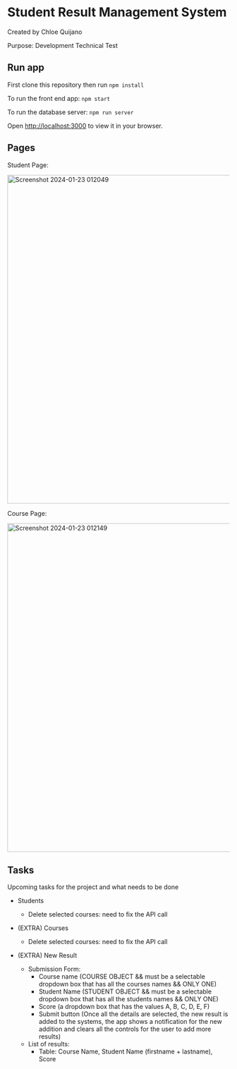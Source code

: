 # Student Result Management System
Created by Chloe Quijano

Purpose: Development Technical Test

## Run app

First clone this repository then run `npm install`

To run the front end app: `npm start`

To run the database server: `npm run server`

Open [http://localhost:3000](http://localhost:3000) to view it in your browser.

## Pages
Student Page:

<img width="745" alt="Screenshot 2024-01-23 012049" src="https://github.com/ChloeQuijano/student-result-system/assets/61916412/f60fc7bd-8076-4769-a7cf-efecf02f5fcb">

Course Page:

<img width="745" alt="Screenshot 2024-01-23 012149" src="https://github.com/ChloeQuijano/student-result-system/assets/61916412/909d769f-1b69-4a69-bda0-cb58b4a88c05">


## Tasks
Upcoming tasks for the project and what needs to be done

- Students
    - Delete selected courses: need to fix the API call

- (EXTRA) Courses
    - Delete selected courses: need to fix the API call

- (EXTRA) New Result
    - Submission Form:
        - Course name (COURSE OBJECT && must be a selectable dropdown box that has all the courses names && ONLY ONE)
        - Student Name (STUDENT OBJECT && must be a selectable dropdown box that has all the students names && ONLY ONE)
        - Score (a dropdown box that has the values A, B, C, D, E, F)
        - Submit button (Once all the details are selected, the new result is added to the systems, the app shows a notification for the new addition and clears all the controls for the user to add more results)
    - List of results:
        - Table: Course Name, Student Name (firstname + lastname), Score
